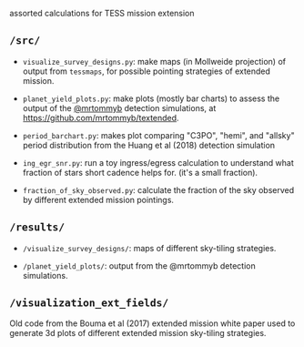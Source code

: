 assorted calculations for TESS mission extension

## `/src/`

* `visualize_survey_designs.py`: make maps (in Mollweide projection) of
  output from `tessmaps`, for possible pointing strategies of extended mission.

* `planet_yield_plots.py`: make plots (mostly bar charts) to assess the output
  of the [@mrtommyb](https://github.com/mrtommyb) detection simulations, at
  <https://github.com/mrtommyb/textended>.

* `period_barchart.py`: makes plot comparing "C3PO", "hemi", and "allsky"
  period distribution from the Huang et al (2018) detection simulation

* `ing_egr_snr.py`: run a toy ingress/egress calculation to understand what
  fraction of stars short cadence helps for. (it's a small fraction).

* `fraction_of_sky_observed.py`: calculate the fraction of the sky observed by
  different extended mission pointings.

## `/results/`

* `/visualize_survey_designs/`: maps of different sky-tiling strategies.

* `/planet_yield_plots/`: output from the @mrtommyb detection simulations.

## `/visualization_ext_fields/`

Old code from the Bouma et al (2017) extended mission white paper used to
generate 3d plots of different extended mission sky-tiling strategies.
